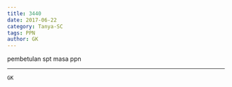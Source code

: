 ```yaml
---
title: 3440
date: 2017-06-22
category: Tanya-SC
tags: PPN
author: GK
---
```


pembetulan spt masa ppn

---



`GK`
